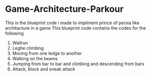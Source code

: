 # Game-Architecture-Parkour
This is the blueprint code i made to impliment prince of persia like architacture in a game
This blueprint code contains the codes for the following
1. Wallrun
2. Leghe climbing
3. Moving from one ledge to another
4. Walking on the beams
5. Jumping from bar to bar and climbing and descending from bars
6. Attack, block and sneak attack

